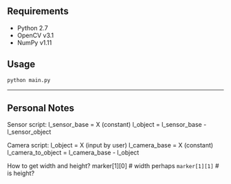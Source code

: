 
## Requirements

* Python 2.7
* OpenCV v3.1
* NumPy v1.11

## Usage

```bash
python main.py
```

---

## Personal Notes

Sensor script:
l_sensor_base = X (constant)
l_object = l_sensor_base - l_sensor_object

Camera script:
l_object = X (input by user)
l_camera_base = X (constant)
l_camera_to_object = l_camera_base - l_object

How to get width and height?
marker[1][0] # width
perhaps `marker[1][1]` # is height?
